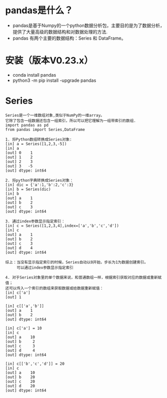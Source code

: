 # pandas是什么？
- pandas是基于Numpy的一个python数据分析包，主要目的是为了数据分析，提供了大量高级的数据结构和对数据处理的方法.
- pandas 有两个主要的数据结构：Series 和 DataFrame。
# 安装（版本V0.23.x）
- conda install pandas
- python3 -m pip install -upgrade pandas
# Series
    Series是一个一维数组对象,类似于NumPy的一维array。
    它除了包含一组数据还包含一组索引，所以可以把它理解为一组带索引的数组.
    import pandas as pd
    from pandas import Series,DataFrame

    1. 将Python数组转换成Series对象:
    [in] a = Series([1,2,3,-5])
    [in] a
    [out] 0    1
    [out] 1    2
    [out] 2    3
    [out] 3   -5
    [out] dtype: int64

    2. 将python字典转换成Series对象：
    [in] dic = {'a':1,'b':2,'c':3}
    [in] b = Series(dic)
    [in] b
    [out] a    1
    [out] b    2
    [out] c    3
    [out] dtype: int64

    3. 通过index参数显示指定索引：
    [in] c = Series([1,2,3,4],index=['a','b','c','d'])
    [in] c
    [out] a    1
    [out] b    2
    [out] c    3
    [out] d    4
    [out] dtype: int64

    综上：当没有显示指定索引的时候，Series自动以0开始，步长为1为数据创建索引。
         可以通过index参数显示指定索引

    4. 对于Series对象里的单个数据来说，和普通数组一样，根据索引获取对应的数据或重新赋值；
    还可以传入一个索引的数组来获取数据或给数据重新赋值：
    [in] c['a']
    [out] 1

    [in] c[['a','b']]
    [out] a    1
    [out] b    2
    [out] dtype: int64

    [in] c['a'] = 10
    [in] c
    [out] a    10
    [out] b     2
    [out] c     3
    [out] d     4
    [out] dtype: int64

    [in] c[['b','c','d']] = 20
    [in] c
    [out] a    10
    [out] b    20
    [out] c    20
    [out] d    20
    [out] dtype: int64